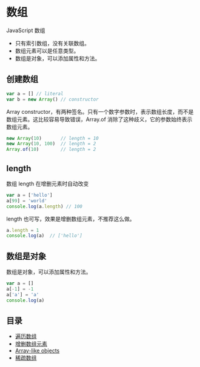 # 数组

JavaScript 数组

- 只有索引数组，没有关联数组。
- 数组元素可以是任意类型。
- 数组是对象，可以添加属性和方法。

## 创建数组

```js
var a = [] // literal
var b = new Array() // constructor
```

Array constructor，有两种签名。只有一个数字参数时，表示数组长度，而不是数组元素。这比较容易导致错误，Array.of 消除了这种歧义，它的参数始终表示数组元素。

```js
new Array(10)       // length = 10
new Array(10, 100)  // length = 2
Array.of(10)        // length = 2
```

## length

数组 length 在增删元素时自动改变

```js
var a = ['hello']
a[99] = 'world'
console.log(a.length) // 100
```

length 也可写，效果是增删数组元素，不推荐这么做。

```js
a.length = 1
console.log(a)  // ['hello']
```

## 数组是对象

数组是对象，可以添加属性和方法。

```js
var a = []
a[-1] = -1
a['a'] = 'a'
console.log(a)
```

## 目录

- [遍历数组](iteration.md)
- [增删数组元素](push.md)
- [Array-like objects](array-like.md)
- [稀疏数组](sparse.md)
